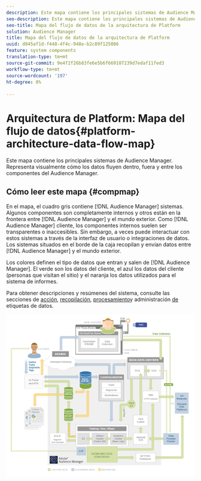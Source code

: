 ```yaml
---
description: Este mapa contiene los principales sistemas de Audience Manager. Representa visualmente cómo los datos fluyen dentro, fuera y entre los componentes del Audience Manager.
seo-description: Este mapa contiene los principales sistemas de Audience Manager. Representa visualmente cómo los datos fluyen dentro, fuera y entre los componentes del Audience Manager.
seo-title: Mapa del flujo de datos de la arquitectura de Platform
solution: Audience Manager
title: Mapa del flujo de datos de la arquitectura de Platform
uuid: d845af1d-f448-4f4c-948e-b2c89f125086
feature: system components
translation-type: tm+mt
source-git-commit: 9e4f2f26b83fe6e5b6f669107239d7edaf11fed3
workflow-type: tm+mt
source-wordcount: '197'
ht-degree: 0%

---
```



# Arquitectura de Platform: Mapa del flujo de datos{#platform-architecture-data-flow-map}

Este mapa contiene los principales sistemas de Audience Manager. Representa visualmente cómo los datos fluyen dentro, fuera y entre los componentes del Audience Manager.

## Cómo leer este mapa {#compmap}

<!-- 

c_compmap.xml

 -->

En el mapa, el cuadro gris contiene [!DNL Audience Manager] sistemas. Algunos componentes son completamente internos y otros están en la frontera entre [!DNL Audience Manager] y el mundo exterior. Como [!DNL Audience Manager] cliente, los componentes internos suelen ser transparentes o inaccesibles. Sin embargo, a veces puede interactuar con estos sistemas a través de la interfaz de usuario o integraciones de datos. Los sistemas situados en el borde de la caja recopilan y envían datos entre [!DNL Audience Manager] y el mundo exterior.

Los colores definen el tipo de datos que entran y salen de [!DNL Audience Manager]. El verde son los datos del cliente, el azul los datos del cliente (personas que visitan el sitio) y el naranja los datos utilizados para el sistema de informes.

Para obtener descripciones y resúmenes del sistema, consulte las secciones de [acción](../../reference/system-components/components-data-action.md), [recopilación](../../reference/system-components/components-data-collection.md), [procesamiento](../../reference/system-components/components-data-processing.md)y administración [de](../../reference/system-components/components-tag-management.md) etiquetas de datos.

![](assets/flowmap.png)

